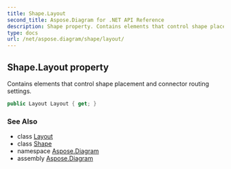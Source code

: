 ```yaml
---
title: Shape.Layout
second_title: Aspose.Diagram for .NET API Reference
description: Shape property. Contains elements that control shape placement and connector routing settings
type: docs
url: /net/aspose.diagram/shape/layout/
---
```

## Shape.Layout property

Contains elements that control shape placement and connector routing settings.

```csharp
public Layout Layout { get; }
```

### See Also

* class [Layout](../../layout/)
* class [Shape](../)
* namespace [Aspose.Diagram](../../shape/)
* assembly [Aspose.Diagram](../../../)


